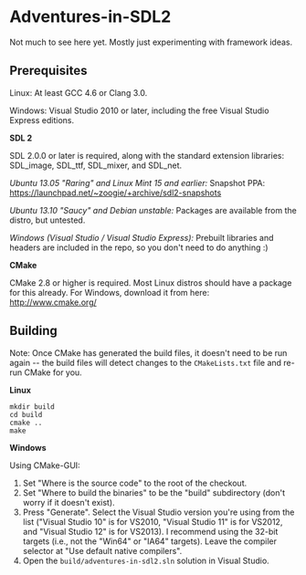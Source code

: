 Adventures-in-SDL2
==================

Not much to see here yet.  Mostly just experimenting with framework ideas.


Prerequisites
-------------

Linux: At least GCC 4.6 or Clang 3.0.

Windows: Visual Studio 2010 or later, including the free Visual Studio Express editions.

**SDL 2**

SDL 2.0.0 or later is required, along with the standard extension libraries: SDL_image, SDL_ttf, SDL_mixer, and SDL_net.

*Ubuntu 13.05 "Raring" and Linux Mint 15 and earlier:* Snapshot PPA: https://launchpad.net/~zoogie/+archive/sdl2-snapshots

*Ubuntu 13.10 "Saucy" and Debian unstable:* Packages are available from the distro, but untested.

*Windows (Visual Studio / Visual Studio Express):* Prebuilt libraries and headers are included in the repo, so you don't need to do anything  :)

**CMake**

CMake 2.8 or higher is required.  Most Linux distros should have a package for this already.  For Windows, download it from here: http://www.cmake.org/


Building
--------

Note: Once CMake has generated the build files, it doesn't need to be run again -- the build files will detect changes to the `CMakeLists.txt` file and re-run CMake for you.

**Linux**

    mkdir build
    cd build
    cmake ..
    make

**Windows**

Using CMake-GUI:

1. Set "Where is the source code" to the root of the checkout.
2. Set "Where to build the binaries" to be the "build" subdirectory (don't worry if it doesn't exist).
3. Press "Generate".  Select the Visual Studio version you're using from the list ("Visual Studio 10" is for VS2010, "Visual Studio 11" is for VS2012, and "Visual Studio 12" is for VS2013).  I recommend using the 32-bit targets (i.e., not the "Win64" or "IA64" targets).  Leave the compiler selector at "Use default native compilers".
4. Open the `build/adventures-in-sdl2.sln` solution in Visual Studio.
